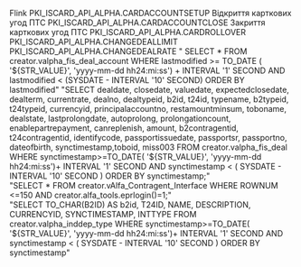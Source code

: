 

Flink	PKI_ISCARD_API_ALPHA.CARDACCOUNTSETUP	Відкриття карткових угод ПТС
	PKI_ISCARD_API_ALPHA.CARDACCOUNTCLOSE	Закриття карткових угод ПТС
	PKI_ISCARD_API_ALPHA.CARDROLLOVER	
	PKI_ISCARD_API_ALPHA.CHANGEDEALLIMIT  	
	PKI_ISCARD_API_ALPHA.CHANGEDEALRATE	
	"  SELECT *
    FROM creator.valpha_fis_deal_account
   WHERE lastmodified >=   TO_DATE (
                             '${STR_VALUE}',
                             'yyyy-mm-dd hh24:mi:ss')
                         + INTERVAL '1' SECOND
     AND lastmodified < (SYSDATE - INTERVAL '10' SECOND)
ORDER BY lastmodified"	
	"SELECT dealdate, closedate, valuedate, expectedclosedate,
       dealterm, currentrate, dealno, dealtypeid, b2id,
       t24id, typename, b2typeid, t24typeid, currencyid,
       principalaccountno, restamountminsum, toboname,
       dealstate, lastprolongdate, autoprolong,
       prolongationcount, enablepartrepayment, canreplenish,
       amount, b2contragentid, t24contragentid, identifycode,
       passportissuedate, passportsr, passportno, dateofbirth,
       synctimestamp,toboid, miss003
  FROM creator.valpha_fis_deal 
 WHERE synctimestamp>=TO_DATE(  '${STR_VALUE}', 'yyyy-mm-dd hh24:mi:ss')+ INTERVAL '1' SECOND
   AND synctimestamp < ( SYSDATE  - INTERVAL '10' SECOND )
 ORDER BY synctimestamp;"	
	"SELECT * 
  FROM creator.vAlfa_Contragent_Interface
 WHERE ROWNUM <=150 AND creator.alfa_tools.eprlogin()=1;"	
	"SELECT TO_CHAR(B2ID) AS b2id, T24ID, NAME, DESCRIPTION, CURRENCYID, SYNCTIMESTAMP, INTTYPE 
  FROM creator.valpha_inddep_type 
 WHERE synctimestamp>=TO_DATE( '${STR_VALUE}', 'yyyy-mm-dd hh24:mi:ss')+ INTERVAL '1' SECOND
   AND synctimestamp < ( SYSDATE  - INTERVAL '10' SECOND )
 ORDER BY synctimestamp"	


